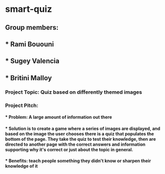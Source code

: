 # smart-quiz

## Group members:
## * Rami Bououni
## * Sugey Valencia
## * Britini Malloy

### Project Topic: Quiz based on differently themed images

### Project Pitch:
#### * Problem: A large amount of information out there

#### * Solution is to create a game where a series of images are displayed, and based on the image the user chooses there is a quiz that populates the bottom of the page. They take the quiz to test their knowledge, then are directed to another page with the correct answers and information supporting why it's correct or just about the topic in general.

#### * Benefits: teach people something they didn't know or sharpen their knowledge of it
